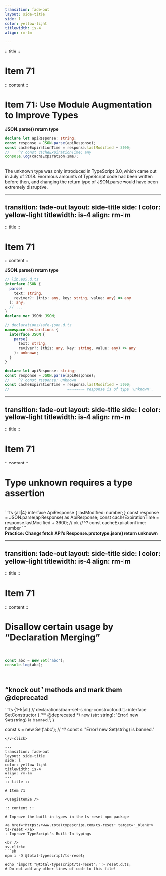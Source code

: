 ```yaml
---
transition: fade-out
layout: side-title
side: l
color: yellow-light
titlewidth: is-4
align: rm-lm

---
```

:: title ::

# Item 71

<UsagiItem2e />

:: content ::

# Item 71: Use Module Augmentation to Improve Types

<b>JSON.parse() return type</b>
```ts {monaco}
declare let apiResponse: string;
const response = JSON.parse(apiResponse);
const cacheExpirationTime = response.lastModified + 3600;
//    ^? const cacheExpirationTime: any
console.log(cacheExpirationTime);
```

<v-click>
<br />
The unknown type was only introduced in TypeScript 3.0, which came out in July of 2018. Enormous amounts of TypeScript code had been written before then, and changing the return type of JSON.parse would have been extremely disruptive.
</v-click>

---
transition: fade-out
layout: side-title
side: l
color: yellow-light
titlewidth: is-4
align: rm-lm
---
:: title ::

# Item 71

<UsagiItem2e />

:: content ::

<b>JSON.parse() return type</b>
```ts {1-9|1-19|21-25}
// lib.es5.d.ts
interface JSON {
  parse(
    text: string,
    reviver?: (this: any, key: string, value: any) => any
  ): any;
  // ...
}
declare var JSON: JSON;

// declarations/safe-json.d.ts
namespace declarations {
  interface JSON {
    parse(
      text: string,
      reviver?: (this: any, key: string, value: any) => any
    ): unknown;
  }
}

declare let apiResponse: string;
const response = JSON.parse(apiResponse);
//    ^? const response: unknown
const cacheExpirationTime = response.lastModified + 3600;
//                          ~~~~~~~~ response is of type 'unknown'.
```

---
transition: fade-out
layout: side-title
side: l
color: yellow-light
titlewidth: is-4
align: rm-lm
---
:: title ::

# Item 71

<UsagiItem2e />

:: content ::

# Type unknown requires a type assertion
<br />
```ts {all|4}
interface ApiResponse {
  lastModified: number;
}
const response = JSON.parse(apiResponse) as ApiResponse;
const cacheExpirationTime = response.lastModified + 3600;  // ok
//    ^? const cacheExpirationTime: number
```

<br />
<v-click>
<b>Practice: Change fetch API’s Response.prototype.json() return unknown</b>
</v-click>

---
transition: fade-out
layout: side-title
side: l
color: yellow-light
titlewidth: is-4
align: rm-lm
---
:: title ::

# Item 71

<UsagiItem2e />

:: content ::

# Disallow certain usage by “Declaration Merging”

<br />

```ts {monaco-run} {autorun:false}
const abc = new Set('abc');
console.log(abc);
```

<v-click>
<br />
<h2> “knock out” methods and mark them @deprecated </h2>
```ts {1-5|all}
// declarations/ban-set-string-constructor.d.ts:
interface SetConstructor {
  /** @deprecated */
  new (str: string): 'Error! new Set(string) is banned.';
}

const s = new Set('abc');
//    ^? const s: "Error! new Set(string) is banned."
```
</v-click>

---
transition: fade-out
layout: side-title
side: l
color: yellow-light
titlewidth: is-4
align: rm-lm
---
:: title ::

# Item 71

<UsagiItem2e />

:: content ::

# Improve the built-in types in the ts-reset npm package

<a href="https://www.totaltypescript.com/ts-reset" target="_blank"> ts-reset </a>
: Improve TypeScript's Built-In typings

<br />
<v-click>
```sh
npm i -D @total-typescript/ts-reset;

echo 'import "@total-typescript/ts-reset";' > reset.d.ts;
# Do not add any other lines of code to this file!
```
</v-click>